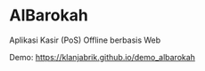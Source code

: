 # AlBarokah
Aplikasi Kasir (PoS) Offline berbasis Web

Demo: https://klanjabrik.github.io/demo_albarokah
